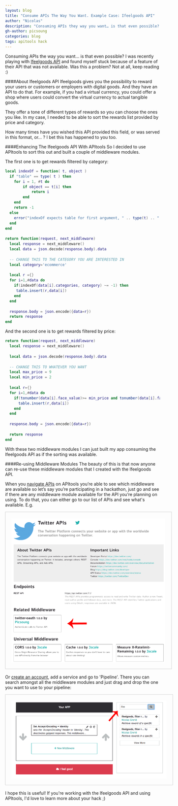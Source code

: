 ```yaml
---
layout: blog
title: "Consume APIs The Way You Want. Example Case: Ifeelgoods API"
author: "Nicolas"
description: "Consuming APIs they way you want… is that even possible? I was recently playing with Ifeelgoods API for one of my slack bots..."
gh-author: picsoung
categories: blog
tags: apitools hack
---
```


Consuming APIs the way you want… is that even possible? I was recently playing with [Ifeelgoods API](http://www.ifeelgoods.com/tag/ifeelgoods-api/ 'Ifeelgoods API') and found myself stuck because of a feature of their API that was not available. Was this a problem? Not at all, keep reading :)

####About Ifeelgoods API
Ifeelgoods gives you the possibility to reward your users or customers or employers with digital goods. And they have an API to do that. For example, if you had a virtual currency, you could offer a shop where users could convert the virtual currency to actual tangible goods.

They offer a tone of different types of rewards so you can choose the ones you like. In my case, I needed to be able to sort the rewards list provided by price and category.

How many times have you wished this API provided this field, or was served in this format, or... ? I bet this has happened to you too. 

####Enhancing The Ifeelgoods API With APItools
So I decided to use APItools to sort this out and built a couple of middleware modules. 

The first one is to get rewards filtered by category:

```lua
local indexOf = function( t, object )
  if "table" == type( t ) then
    for i = 1, #t do
        if object == t[i] then
            return i
        end
    end
    return -1
  else
    error("indexOf expects table for first argument, " .. type(t) .. " given")
  end
end

return function(request, next_middleware)
  local response = next_middleware()
  local data = json.decode(response.body).data

  -- CHANGE THIS TO THE CATEGORY YOU ARE INTERESTED IN
  local category='ecommerce'

  local r ={}
  for i=1,#data do
    if(indexOf(data[i].categories, category) ~= -1) then
     table.insert(r,data[i])
    end
  end

  response.body = json.encode({data=r})
  return response
end

```

And the second one is to get rewards filtered by price:

```lua
return function(request, next_middleware)
  local response = next_middleware()

  local data = json.decode(response.body).data

  -- CHANGE THIS TO WHATEVER YOU WANT
  local max_price = 9
  local min_price = 2

  local r={}
  for i=1,#data do
    if(tonumber(data[i].face_value)>= min_price and tonumber(data[i].face_value) <= max_price) then
      table.insert(r,data[i])
    end
  end

  response.body = json.encode({data=r})

  return response
end
```

With these two middleware modules I can just built my app consuming the Ifeelgoods API as if the sorting was available.

####Re-using Middleware Modules
The beauty of this is that now anyone can re-use these middleware modules that I created with the Ifeelgoods API. 
 
When you [navigate APIs](https://www.apitools.com/apis 'APIs on APItools') on APItools you’re able to see which middleware are available so let’s say you’re participating in a hackathon, just go and see if there are any middleware module available for the API you’re planning on using. To do that, you can either go to our list of APIs and see what's available. E.g.

<img src="/images/twitter-api-middleware.png" width="500px" style="border: solid 1px #ccc;padding:20px;" alt='Twitter API on APItools'/>

Or [create an account](https://www.apitools.com/ 'Create an APItools account'), add a service and go to 'Pipeline'. There you can search amongst all the middleware modules and just drag and drop the one you want to use to your pipeline:

<img src="/images/ifeelgoods-middleware-apitools.png" width="700px" style="border: solid 1px #ccc;padding:20px;" alt='Twitter API on APItools'/>

I hope this is useful! If you're working with the Ifeelgoods API and using APItools, I'd love to learn more about your hack ;)